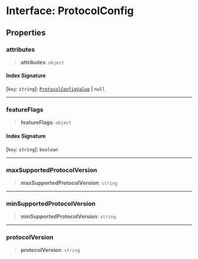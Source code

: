 # Interface: ProtocolConfig

## Properties

### attributes

> **attributes**: `object`

#### Index Signature

\[`key`: `string`\]: [`ProtocolConfigValue`](../type-aliases/ProtocolConfigValue.md) \| `null`

---

### featureFlags

> **featureFlags**: `object`

#### Index Signature

\[`key`: `string`\]: `boolean`

---

### maxSupportedProtocolVersion

> **maxSupportedProtocolVersion**: `string`

---

### minSupportedProtocolVersion

> **minSupportedProtocolVersion**: `string`

---

### protocolVersion

> **protocolVersion**: `string`
